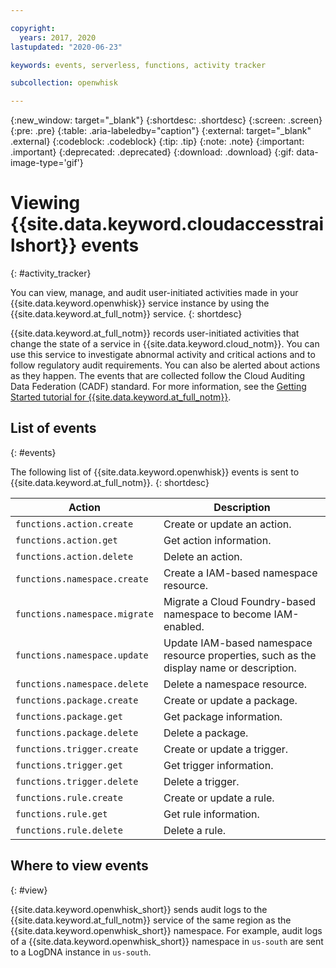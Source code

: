 ```yaml
---

copyright:
  years: 2017, 2020
lastupdated: "2020-06-23"

keywords: events, serverless, functions, activity tracker

subcollection: openwhisk

---
```


{:new_window: target="_blank"}
{:shortdesc: .shortdesc}
{:screen: .screen}
{:pre: .pre}
{:table: .aria-labeledby="caption"}
{:external: target="_blank" .external}
{:codeblock: .codeblock}
{:tip: .tip}
{:note: .note}
{:important: .important}
{:deprecated: .deprecated}
{:download: .download}
{:gif: data-image-type='gif'}

# Viewing {{site.data.keyword.cloudaccesstrailshort}} events
{: #activity_tracker}

You can view, manage, and audit user-initiated activities made in your {{site.data.keyword.openwhisk}} service instance by using the {{site.data.keyword.at_full_notm}} service.
{: shortdesc}

{{site.data.keyword.at_full_notm}} records user-initiated activities that change the state of a service in {{site.data.keyword.cloud_notm}}. You can use this service to investigate abnormal activity and critical actions and to follow regulatory audit requirements. You can also be alerted about actions as they happen. The events that are collected follow the Cloud Auditing Data Federation (CADF) standard. For more information, see the [Getting Started tutorial for {{site.data.keyword.at_full_notm}}](/docs/Activity-Tracker-with-LogDNA?topic=Activity-Tracker-with-LogDNA-getting-started).


## List of events
{: #events}

The following list of {{site.data.keyword.openwhisk}} events is sent to {{site.data.keyword.at_full_notm}}.
{: shortdesc}

<table>
  	<col style="width:40%">
	<col style="width:60%">
  <thead>
    <tr>
      <th>Action</th>
      <th>Description</th>
    </tr>
  </thead>
  <tbody>
    <tr>
      <td><code>functions.action.create</code></td>
            <td>Create or update an action.</td>
    </tr>
        <tr>
      <td><code>functions.action.get</code></td>
            <td>Get action information.</td>
    </tr>
        <tr>
      <td><code>functions.action.delete</code></td>
            <td>Delete an action.</td>
    </tr>
    <tr>
      <td><code>functions.namespace.create</code></td>
      <td>Create a IAM-based namespace resource.</td>
    </tr>
    <tr>
      <td><code>functions.namespace.migrate</code></td>
      <td>Migrate a Cloud Foundry-based namespace to become IAM-enabled.</td>
    </tr>
    <tr>
      <td><code>functions.namespace.update</code></td>
      <td>Update IAM-based namespace resource properties, such as the display name or description.</td>
    </tr>
    <tr>
      <td><code>functions.namespace.delete</code></td>
      <td>Delete a namespace resource.</td>
    </tr>
        <tr>
      <td><code>functions.package.create</code></td>
            <td>Create or update a package.</td>
    </tr>
        <tr>
      <td><code>functions.package.get</code></td>
            <td>Get package information.</td>
    </tr>
            <tr>
      <td><code>functions.package.delete</code></td>
            <td>Delete a package.</td>
    </tr>
            <tr>
      <td><code>functions.trigger.create</code></td>
            <td>Create or update a trigger.</td>
    </tr>
            <tr>
      <td><code>functions.trigger.get</code></td>
            <td>Get trigger information.</td>
    </tr>
                <tr>
      <td><code>functions.trigger.delete</code></td>
            <td>Delete a trigger.</td>
    </tr>
                <tr>
      <td><code>functions.rule.create</code></td>
            <td>Create or update a rule.</td>
    </tr>
                <tr>
      <td><code>functions.rule.get</code></td>
            <td>Get rule information.</td>
    </tr>            <tr>
      <td><code>functions.rule.delete</code></td>
            <td>Delete a rule.</td>
    </tr>
  </tbody>
</table>


## Where to view events
{: #view}

{{site.data.keyword.openwhisk_short}} sends audit logs to the {{site.data.keyword.at_full_notm}} service of the same region as the {{site.data.keyword.openwhisk_short}} namespace. For example, audit logs of a {{site.data.keyword.openwhisk_short}} namespace in `us-south` are sent to a LogDNA instance in `us-south`.
